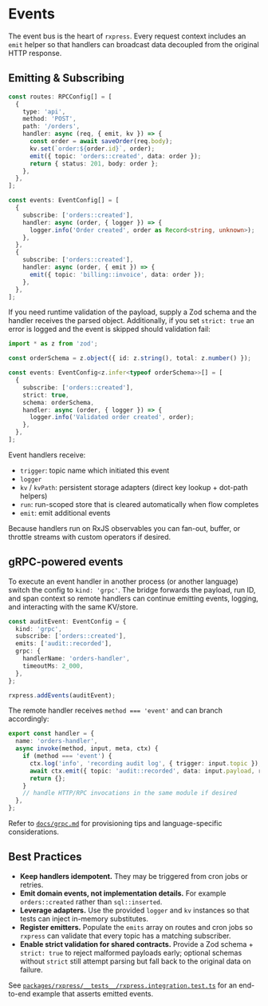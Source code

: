# Events

The event bus is the heart of `rxpress`. Every request context includes an `emit` helper so that handlers can broadcast data decoupled from the original HTTP response.

## Emitting & Subscribing

```ts
const routes: RPCConfig[] = [
  {
    type: 'api',
    method: 'POST',
    path: '/orders',
    handler: async (req, { emit, kv }) => {
      const order = await saveOrder(req.body);
      kv.set(`order:${order.id}`, order);
      emit({ topic: 'orders::created', data: order });
      return { status: 201, body: order };
    },
  },
];

const events: EventConfig[] = [
  {
    subscribe: ['orders::created'],
    handler: async (order, { logger }) => {
      logger.info('Order created', order as Record<string, unknown>);
    },
  },
  {
    subscribe: ['orders::created'],
    handler: async (order, { emit }) => {
      emit({ topic: 'billing::invoice', data: order });
    },
  },
];
```

If you need runtime validation of the payload, supply a Zod schema and the handler receives the parsed object. Additionally, if you set `strict: true` an error is logged and the event is skipped should validation fail:

```ts
import * as z from 'zod';

const orderSchema = z.object({ id: z.string(), total: z.number() });

const events: EventConfig<z.infer<typeof orderSchema>>[] = [
  {
    subscribe: ['orders::created'],
    strict: true,
    schema: orderSchema,
    handler: async (order, { logger }) => {
      logger.info('Validated order created', order);
    },
  },
];
```

Event handlers receive:

- `trigger`: topic name which initiated this event
- `logger`
- `kv` / `kvPath`: persistent storage adapters (direct key lookup + dot-path helpers)
- `run`: run-scoped store that is cleared automatically when flow completes
- `emit`: emit additional events

Because handlers run on RxJS observables you can fan-out, buffer, or throttle streams with custom operators if desired.

## gRPC-powered events

To execute an event handler in another process (or another language) switch the config to `kind: 'grpc'`. The bridge forwards the payload, run ID, and span context so remote handlers can continue emitting events, logging, and interacting with the same KV/store.

```ts
const auditEvent: EventConfig = {
  kind: 'grpc',
  subscribe: ['orders::created'],
  emits: ['audit::recorded'],
  grpc: {
    handlerName: 'orders-handler',
    timeoutMs: 2_000,
  },
};

rxpress.addEvents(auditEvent);
```

The remote handler receives `method === 'event'` and can branch accordingly:

```ts
export const handler = {
  name: 'orders-handler',
  async invoke(method, input, meta, ctx) {
    if (method === 'event') {
      ctx.log('info', 'recording audit log', { trigger: input.topic });
      await ctx.emit({ topic: 'audit::recorded', data: input.payload, run: ctx.run });
      return {};
    }
    // handle HTTP/RPC invocations in the same module if desired
  },
};
```

Refer to [`docs/grpc.md`](./grpc.md) for provisioning tips and language-specific considerations.

## Best Practices

- **Keep handlers idempotent.** They may be triggered from cron jobs or retries.
- **Emit domain events, not implementation details.** For example `orders::created` rather than `sql::inserted`.
- **Leverage adapters.** Use the provided `logger` and `kv` instances so that tests can inject in-memory substitutes.
- **Register emitters.** Populate the `emits` array on routes and cron jobs so `rxpress` can validate that every topic has a matching subscriber.
- **Enable strict validation for shared contracts.** Provide a Zod schema + `strict: true` to reject malformed payloads early; optional schemas without `strict` still attempt parsing but fall back to the original data on failure.

See [`packages/rxpress/__tests__/rxpress.integration.test.ts`](../__tests__/rxpress.integration.test.ts) for an end-to-end example that asserts emitted events.
